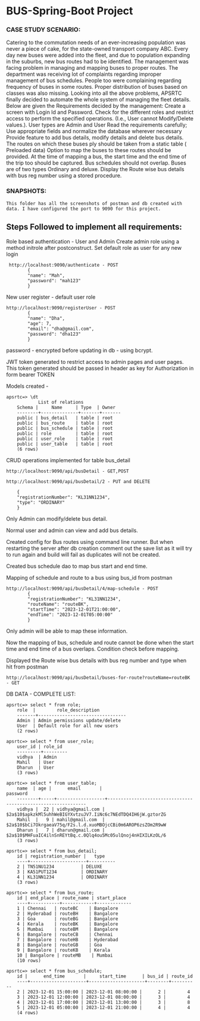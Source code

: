 # BUS-Spring-Boot Project

### CASE STUDY SCENARIO:
Catering to the commutation needs of an ever-increasing population was never a piece of cake, for the state-owned transport company ABC. Every day new buses were added into the fleet, and due to population expanding in the suburbs, new bus routes had to be identified. The management was facing problem in managing and mapping buses to proper routes. The department was receiving lot of complaints regarding improper management of bus schedules. People too were complaining regarding frequency of buses in some routes. Proper distribution of buses based on classes was also missing. Looking into all the above problems, APSRTC finally decided to automate the whole system of managing the fleet details. Below are given the Requirements decided by the management:
Create a screen with Login Id and Password. Check for the different roles and restrict access to perform the specified operations. (I.e., User cannot Modify/Delete values.). User types are Admin and User
Read the requirements carefully; Use appropriate fields and normalize the database wherever necessary
Provide feature to add  bus details, modify details and delete bus details.
The routes on which these buses ply should be taken from a static table ( Preloaded data)
Option to map the buses to these routes should be provided. At the time of mapping a bus, the start time and the end time of the trip too should be captured.
Bus schedules should not overlap.
Buses are of two types Ordinary and deluxe.
Display the Route wise bus details with bus reg number using a stored procedure.

### SNAPSHOTS:
    This folder has all the screenshots of postman and db created with data. I have configured the port to 9090 for this project.

## Steps Followed to implement all requirements:

Role based authentication - User and Admin
    Create admin role using a method initrole after postconstruct. Set default role as user for any new login

     http://localhost:9090/authenticate - POST
            {
            "name": "Mah",
            "password": "mah123"
            }
New user register - default user role

    http://localhost:9090/registerUser - POST
            {
            "name": "Dha",
            "age": 7,
            "email": "dha@gmail.com",
            "password": "dha123"
            }

password - encrypted before updating in db - using bcrypt.

JWT token generated to restrict access to admin pages and user pages.
    This token generated should be passed in header as key for Authorization in form bearer TOKEN

Models  created -

    apsrtc=> \dt
                List of relations
        Schema |     Name     | Type  | Owner 
        --------+--------------+-------+-------
        public | bus_detail   | table | root
        public | bus_route    | table | root
        public | bus_schedule | table | root
        public | role         | table | root
        public | user_role    | table | root
        public | user_table   | table | root
        (6 rows)

CRUD operations implemented for table bus_detail

    http://localhost:9090/api/busDetail - GET,POST

    http://localhost:9090/api/busDetail/2 - PUT and DELETE

        {
        "registrationNumber": "KL31NN1234",
        "type": "ORDINARY"
        }

Only Admin can modify/delete bus detail.

Normal user and admin can view and add bus details.

Created config for Bus routes using command line runner. 
    But when restarting the server after db creation comment out the save list as it will try to run again and build will fail as duplicates will not be created.

Created bus schedule dao to map bus start and end time.

Mapping of schedule and route to a bus using bus_id from postman

    http://localhost:9090/api/busDetail/4/map-schedule - POST
            {
            "registrationNumber": "KL31NN1234",
            "routeName": "routeBK",
            "startTime": "2023-12-01T21:00:00",
            "endTime": "2023-12-01T05:00:00"
            }

Only admin will be able to map these information.

Now the mapping of bus, schedule and route cannot be done when the start time and end time of a bus overlaps. Condition check before mapping.

Displayed the Route wise bus details with bus reg number and type when hit from postman

    http://localhost:9090/api/busDetail/buses-for-route?routeName=routeBK - GET

DB DATA - COMPLETE LIST:

    apsrtc=> select * from role;
        role  |        role_description         
        -------+---------------------------------
        Admin | Admin permissions update/delete
        User  | Default role for all new users
        (2 rows)

    apsrtc=> select * from user_role;
        user_id | role_id 
        ---------+---------
        vidhya  | Admin
        Mahil   | User
        Dharun  | User
        (3 rows)

    apsrtc=> select * from user_table;
        name  | age |      email       |                           password                           
        --------+-----+------------------+--------------------------------------------------------------
        vidhya |  22 | vidhya@gmail.com | $2a$10$apkzkMl5uhhWeBIGYXvtzuJV7.IiNc6c7NEdTDQ4IH6jW.gztorZG
        Mahil  |   9 | mahil@gmail.com  | $2a$10$bCi7OkrgaeaV75q/F2s.l.d.xuoMBOjcCBi0m6AROP6zsZOm2R9wW
        Dharun |   7 | dharun@gmail.com | $2a$10$MHFuaIC4ilnSnREYtBq.c.0Qlq4ou5Mc05ulQnoj4nHIXILKzOL/6
        (3 rows)

    apsrtc=> select * from bus_detail;
        id | registration_number |   type   
        ----+---------------------+----------
        2 | TN51NU1234          | DELUXE
        3 | KA51PUT1234         | ORDINARY
        4 | KL31NN1234          | ORDINARY
        (3 rows)

    apsrtc=> select * from bus_route;
        id | end_place | route_name | start_place 
        ----+-----------+------------+-------------
        1 | Chennai   | routeBC    | Bangalore
        2 | Hyderabad | routeBH    | Bangalore
        3 | Goa       | routeBG    | Bangalore
        4 | Kerala    | routeBK    | Bangalore
        5 | Mumbai    | routeBM    | Bangalore
        6 | Bangalore | routeCB    | Chennai
        7 | Bangalore | routeHB    | Hyderabad
        8 | Bangalore | routeGB    | Goa
        9 | Bangalore | routeKB    | Kerala
        10 | Bangalore | routeMB    | Mumbai
        (10 rows)

    apsrtc=> select * from bus_schedule;
        id |      end_time       |     start_time      | bus_id | route_id 
        ----+---------------------+---------------------+--------+----------
        2 | 2023-12-01 15:00:00 | 2023-12-01 08:00:00 |      2 |        4
        3 | 2023-12-01 12:00:00 | 2023-12-01 08:00:00 |      3 |        4
        4 | 2023-12-01 17:00:00 | 2023-12-01 13:00:00 |      3 |        8
        5 | 2023-12-01 05:00:00 | 2023-12-01 21:00:00 |      4 |        4
        (4 rows)


